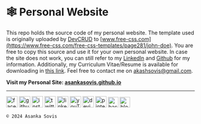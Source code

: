# 🕸️ Personal Website
This repo holds the source code of my personal website. The template used is originally uploaded by [DevCRUD](https://devcrud.com/) to [www.free-css.com](https://www.free-css.com/free-css-templates/page281/john-doe). You are free to copy this source and use it for your own personal website. In case the site does not work, you can still refer to my [LinkedIn](https://www.linkedin.com/in/asanka-sovis/) and [Github](https://github.com/asankaSovis) for my information. Additionally, my Curriculum Vitae/Resume is available for downloading in [this link](https://github.com/asankaSovis/asankaSovis.github.io/blob/main/documents/Curriculum_Vitae.pdf). Feel free to contact me on [akashsovis@gmail.com](mailto:akashsovis@gmail.com).

**Visit my Personal Site: [asankasovis.github.io](https://asankasovis.github.io/)**

---

[<img src='https://github.com/asankaSovis/asankaSovis/blob/main/facebook.svg' alt='facebook' height='30'>](https://www.facebook.com/artist.artist.98) [<img src='https://github.com/asankaSovis/asankaSovis/blob/main/github.svg' alt='github' height='30'>](https://github.com/asankaSovis)  [<img src='https://github.com/asankaSovis/asankaSovis/blob/main/instagram.svg' alt='instagram' height='30'>](https://www.instagram.com/asankaakashsovis/)  [<img src='https://github.com/asankaSovis/asankaSovis/blob/main/twitter.svg' alt='twitter' height='30'>](https://twitter.com/AsankaSovis)  [<img src='https://github.com/asankaSovis/asankaSovis/blob/main/linkedin.svg' alt='linkedin' height='30'>](https://www.linkedin.com/in/asanka-sovis/)  [<img src='https://github.com/asankaSovis/asankaSovis/blob/main/youtube.svg' alt='youTube' height='30'>](https://www.youtube.com/c/AKASHSOVIS/) 
[<img src='https://github.com/asankaSovis/asankaSovis/blob/main/deviant.svg' alt='deviant' height='30'>](https://www.deviantart.com/asanka98)  [<img src='https://github.com/asankaSovis/asankaSovis/blob/main/pin.svg' alt='pinterest' height='30'>](https://www.pinterest.com/asankasovis)     [<img src='https://github.com/asankaSovis/asankaSovis/blob/main/hashnode.png' alt='hashnode' height='28'>](https://asanka.hashnode.dev/)     [<img src='https://github.com/asankaSovis/asankaSovis/blob/main/blog.svg' alt='blog' height='28'>](https://asanka-sovis.blogspot.com/)

`© 2024 Asanka Sovis`
